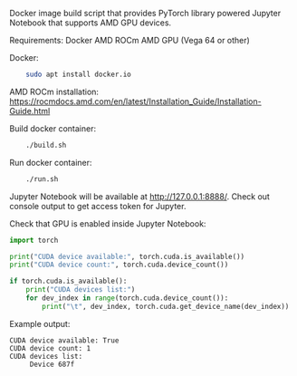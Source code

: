 Docker image build script that provides PyTorch library powered Jupyter Notebook that supports
AMD GPU devices.

Requirements:
    Docker
    AMD ROCm
    AMD GPU (Vega 64 or other)

Docker:
```bash
    sudo apt install docker.io
```

AMD ROCm installation:
https://rocmdocs.amd.com/en/latest/Installation_Guide/Installation-Guide.html

Build docker container:
```bash
    ./build.sh
```

Run docker container:
```bash
    ./run.sh
```

Jupyter Notebook will be available at http://127.0.0.1:8888/. Check out console output to get access token for Jupyter.

Check that GPU is enabled inside Jupyter Notebook:

```python
import torch

print("CUDA device available:", torch.cuda.is_available())
print("CUDA device count:", torch.cuda.device_count())

if torch.cuda.is_available():
    print("CUDA devices list:")
    for dev_index in range(torch.cuda.device_count()):
        print("\t", dev_index, torch.cuda.get_device_name(dev_index))
```

Example output:
```
CUDA device available: True
CUDA device count: 1
CUDA devices list:
	 Device 687f
```
